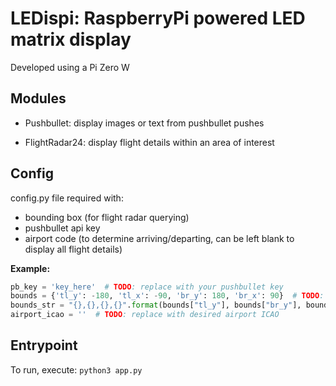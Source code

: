# LEDispi: **RaspberryPi powered LED matrix display**

Developed using a Pi Zero W

## Modules

- Pushbullet: display images or text from pushbullet pushes

- FlightRadar24: display flight details within an area of interest

## Config

config.py file required with:

- bounding box (for flight radar querying)
- pushbullet api key
- airport code (to determine arriving/departing, can be left blank to display all flight details)

**Example:**

```python
pb_key = 'key_here'  # TODO: replace with your pushbullet key
bounds = {'tl_y': -180, 'tl_x': -90, 'br_y': 180, 'br_x': 90}  # TODO: replace with desired bbox
bounds_str = "{},{},{},{}".format(bounds["tl_y"], bounds["br_y"], bounds["tl_x"], bounds["br_x"])
airport_icao = ''  # TODO: replace with desired airport ICAO
```

## Entrypoint

To run, execute:
`python3 app.py`
